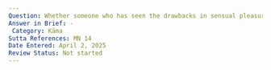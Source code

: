 ```yaml
---
Question: Whether someone who has seen the drawbacks in sensual pleasures can still be attracted to them?
Answer in Brief: -
 Category: Kāma
Sutta References: MN 14
Date Entered: April 2, 2025
Review Status: Not started
---
```

